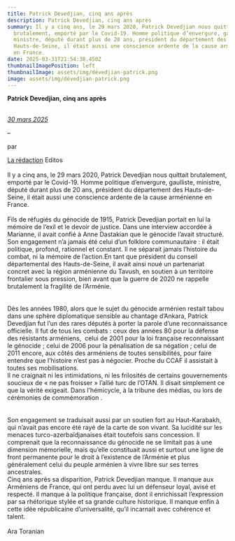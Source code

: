 ```yaml
---
title: Patrick Devedjian, cinq ans après
description: Patrick Devedjian, cinq ans après
summary: Il y a cinq ans, le 29 mars 2020, Patrick Devedjian nous quittait
  brutalement, emporté par le Covid-19. Homme politique d’envergure, gaulliste,
  ministre, député durant plus de 20 ans, président du département des
  Hauts-de-Seine, il était aussi une conscience ardente de la cause arménienne
  en France.
date: 2025-03-31T21:54:38.450Z
thumbnailImagePosition: left
thumbnailImage: assets/img/dévedjian-patrick.png
image: assets/img/dévedjian-patrick.png
---
```

**Patrick Devedjian, cinq ans après**

\
*[30 mars 2025](https://www.armenews.com/patrick-devedjian-cinq-ans-apres/)*

–

par

[La rédaction](https://www.armenews.com/author/toranian/) Editos\
\
Il y a cinq ans, le 29 mars 2020, Patrick Devedjian nous quittait brutalement, emporté par le Covid-19. Homme politique d’envergure, gaulliste, ministre, député durant plus de 20 ans, président du département des Hauts-de-Seine, il était aussi une conscience ardente de la cause arménienne en France.\
\
Fils de réfugiés du génocide de 1915, Patrick Devedjian portait en lui la mémoire de l’exil et le devoir de justice. Dans une interview accordée à Marianne, il avait confié à Anne Dastakian que le génocide l’avait structuré. Son engagement n’a jamais été celui d’un folklore communautaire : il était politique, profond, rationnel et constant. Il ne séparait jamais l’histoire du combat, ni la mémoire de l’action.En tant que président du conseil départemental des Hauts-de-Seine, il avait ainsi noué un partenariat concret avec la région arménienne du Tavush, en soutien à un territoire frontalier sous pression, bien avant que la guerre de 2020 ne rappelle brutalement la fragilité de l’Arménie.\
\
\
Dès les années 1980, alors que le sujet du génocide arménien restait tabou dans une sphère diplomatique sensible au chantage d’Ankara, Patrick Devedjian fut l’un des rares députés à porter la parole d’une reconnaissance officielle. Il fut de tous les combats : ceux des années 80 pour la défense des résistants arméniens,  celui de 2001 pour la loi française reconnaissant le génocide ; celui de 2006 pour la pénalisation de sa négation ; celui de 2011 encore, aux côtés des arméniens de toutes sensibilités, pour faire entendre que l’histoire n’est pas à négocier. Proche du CCAF il assistait à toutes ses mobilisations.\
Il ne craignait ni les intimidations, ni les frilosités de certains gouvernements soucieux de « ne pas froisser » l’allié turc de l’OTAN. Il disait simplement ce que la vérité exigeait. Dans l’hémicycle, à la tribune des médias, ou lors de cérémonies de commémoration .\
\
\
Son engagement se traduisait aussi par un soutien fort au Haut-Karabakh, qui n’avait pas encore été rayé de la carte de son vivant. Sa lucidité sur les menaces turco-azerbaïdjanaises était toutefois sans concession. Il comprenait que la reconnaissance du génocide ne se limitait pas à une dimension mémorielle, mais qu’elle constituait aussi et surtout une ligne de front permanente pour le droit à l’existence de l’Arménie et plus généralement celui du peuple arménien à vivre libre sur ses terres ancestrales.\
Cinq ans après sa disparition, Patrick Devedjian manque. Il manque aux Arméniens de France, qui ont perdu avec lui un défenseur loyal, avisé et respecté. Il manque à la politique française, dont il enrichissait l’expression par sa rhétorique stylée et sa grande culture historique. Il manque enfin à cette idée républicaine d’universalité, qu’il incarnait avec cohérence et talent.\
\
Ara Toranian